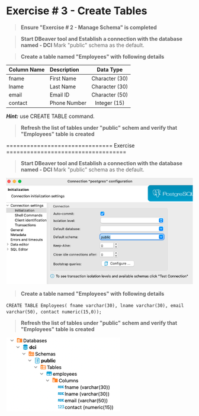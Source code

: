 # Exercise # 3 - Create Tables

> **Ensure "Exercise # 2 - Manage Schema" is completed**

> **Start DBeaver tool and Establish a connection with the database named - DCI**
Mark "public" schema as the default.

> **Create a table named "Employees" with following details**
 
 | Column Name | Description | Data Type |
 |:--- | :--- | :---: |
 |fname|First Name|Character (30)|
 |lname|Last Name|Character (30)|
 |email|Email ID|Character (50)|
 |contact|Phone Number|Integer (15)|

***Hint:*** use CREATE TABLE command.

> **Refresh the list of tables under "public" schem and verify that "Employees" table is created**

=============================== Exercise ===================================

> **Start DBeaver tool and Establish a connection with the database named - DCI**
Mark "public" schema as the default.


![Screenshot](MarkPublicAsDefault.png)

> **Create a table named "Employees" with following details**

`CREATE TABLE Employees( fname varchar(30), lname varchar(30), email varchar(50), contact numeric(15,0));`

> **Refresh the list of tables under "public" schem and verify that "Employees" table is created**

![Screenshot](TableReady.png)

